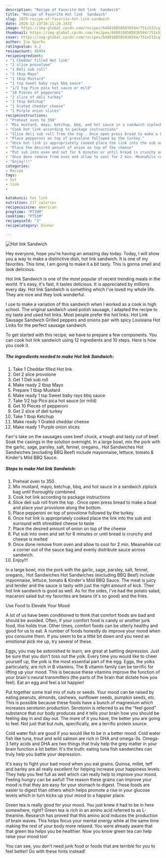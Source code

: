 ```yaml
---
description: "Recipe of Favorite Hot link  Sandwich"
title: "Recipe of Favorite Hot link  Sandwich"
slug: 1979-recipe-of-favorite-hot-link-sandwich
date: 2020-12-23T16:11:24.343Z
image: https://img-global.cpcdn.com/recipes/6408188585836544/751x532cq70/hot-link-sandwich-recipe-main-photo.jpg
thumbnail: https://img-global.cpcdn.com/recipes/6408188585836544/751x532cq70/hot-link-sandwich-recipe-main-photo.jpg
cover: https://img-global.cpcdn.com/recipes/6408188585836544/751x532cq70/hot-link-sandwich-recipe-main-photo.jpg
author: Ina Sparks
ratingvalue: 4.2
reviewcount: 46994
recipeingredient:
- "1 Cheddar filled Hot link"
- "2 slice provolone"
- "1 Deli sub roll"
- "2 tbsp Mayo"
- "1 tbsp Mustard"
- "1 tsp Sweet baby rays bbq sauce"
- "1/2 tsp Pico pica hot sauce or mild"
- "10 Pieces of pepperoni"
- "2 slice of deli turkey"
- "1 tbsp Ketchup"
- "1 Grated cheddar cheese"
- "1 Purple onion slices"
recipeinstructions:
- "Preheat oven to 350"
- "Mix mustard, mayo, ketchup, bbq, and hot sauce in a sandwich ziplock bag until thoroughly combined."
- "Cook hot link according to package instructions"
- "Slice deli sub roll from the top . Once open press bread to make a boat and place your provolone along the bottom."
- "Place pepperoni on top of provolone followed by the turkey."
- "Once hot link is appropriately cooked place the link into the sub and surround with shredded cheese to taste"
- "Place the desired amount of onion on top of the cheese"
- "Put sub into oven and set for 6 minutes or until bread is crunchy and cheese is melted"
- "Once done remove from oven and allow to cool for 2 min. Meanwhile cut a corner out of the sauce bag and evenly distribute sauce across sandwich."
- "Enjoy!!!"
categories:
- Recipe
tags:
- hot
- link
- 

katakunci: hot link  
nutrition: 217 calories
recipecuisine: American
preptime: "PT39M"
cooktime: "PT51M"
recipeyield: "3"
recipecategory: Dinner

---
```



![Hot link  Sandwich](https://img-global.cpcdn.com/recipes/6408188585836544/751x532cq70/hot-link-sandwich-recipe-main-photo.jpg)

Hey everyone, hope you're having an amazing day today. Today, I will show you a way to make a distinctive dish, hot link  sandwich. It is one of my favorites. This time, I am going to make it a bit tasty. This is gonna smell and look delicious.

Hot link  Sandwich is one of the most popular of recent trending meals in the world. It's easy, it's fast, it tastes delicious. It is appreciated by millions every day. Hot link  Sandwich is something which I've loved my whole life. They are nice and they look wonderful.

I use to make a variation of this sandwich when I worked as a cook in high school. The original sandwich used polish sausage, I adapted the recipe to my taste and used hot links. Most people prefer the hot links. Hot Link Sausage Sandwich Grilled peppers and onions pair with spicy Louisiana Hot Links for the perfect sausage sandwich.


To get started with this recipe, we have to prepare a few components. You can cook hot link  sandwich using 12 ingredients and 10 steps. Here is how you cook it.

<!--inarticleads1-->

##### The ingredients needed to make Hot link  Sandwich:

1. Take 1 Cheddar filled Hot link
1. Get 2 slice provolone
1. Get 1 Deli sub roll
1. Make ready 2 tbsp Mayo
1. Prepare 1 tbsp Mustard
1. Make ready 1 tsp Sweet baby rays bbq sauce
1. Take 1/2 tsp Pico pica hot sauce (or mild)
1. Get 10 Pieces of pepperoni
1. Get 2 slice of deli turkey
1. Take 1 tbsp Ketchup
1. Make ready 1 Grated cheddar cheese
1. Make ready 1 Purple onion slices


Farr&#39;s take on the sausages uses beef chuck, a tough and tasty cut of beef. Soak the casings in the solution overnight. In a large bowl, mix the pork with the garlic, sage, parsley, salt, fennel, oregano,. Hot Sandwiches Hot Sandwiches (excluding BBQ Beef) include mayonnaise, lettuce, tomato &amp; Kinder&#39;s Mild BBQ Sauce. 

<!--inarticleads2-->

##### Steps to make Hot link  Sandwich:

1. Preheat oven to 350
1. Mix mustard, mayo, ketchup, bbq, and hot sauce in a sandwich ziplock bag until thoroughly combined.
1. Cook hot link according to package instructions
1. Slice deli sub roll from the top . Once open press bread to make a boat and place your provolone along the bottom.
1. Place pepperoni on top of provolone followed by the turkey.
1. Once hot link is appropriately cooked place the link into the sub and surround with shredded cheese to taste
1. Place the desired amount of onion on top of the cheese
1. Put sub into oven and set for 6 minutes or until bread is crunchy and cheese is melted
1. Once done remove from oven and allow to cool for 2 min. Meanwhile cut a corner out of the sauce bag and evenly distribute sauce across sandwich.
1. Enjoy!!!


In a large bowl, mix the pork with the garlic, sage, parsley, salt, fennel, oregano,. Hot Sandwiches Hot Sandwiches (excluding BBQ Beef) include mayonnaise, lettuce, tomato &amp; Kinder&#39;s Mild BBQ Sauce. The meat is juicy and tender and the sauce is tasty with just the right amount of kick. Their hot link sandwich is good as well. As for the sides, I&#39;ve had the potato salad, macaroni salad but my favorites are beans (it&#39;s so good) and the fries. 

Use Food to Elevate Your Mood


A lot of us have been conditioned to think that comfort foods are bad and should be avoided. Often, if your comfort food is candy or another junk food, this holds true. Other times, comfort foods can be utterly healthy and good for us to eat. A number of foods honestly do improve your mood when you consume them. If you seem to be a little bit down and you need an emotional pick me up, try several of these.

Eggs, you may be astonished to learn, are great at battling depression. Just be sure that you don't toss out the yolk. Every time you would like to cheer yourself up, the yolk is the most essential part of the egg. Eggs, the yolks particularly, are rich in B vitamins. The B vitamin family can be terrific for lifting up your mood. This is because these vitamins improve the function of your brain's neural transmitters (the parts of the brain that dictate how you feel). Eat an egg and feel a lot happier!

Put together some trail mix of nuts or seeds. Your mood can be raised by eating peanuts, almonds, cashews, sunflower seeds, pumpkin seeds, etc. This is possible because these foods have a bunch of magnesium which increases serotonin production. Serotonin is referred to as the "feel good" substance that our body produces and it tells your brain how you should be feeling day in and day out. The more of it you have, the better you are going to feel. Not just that but nuts, specifically, are a terrific protein source.

Cold water fish are good if you would like to be in a better mood. Cold water fish like tuna, trout and wild salmon are rich in DHA and omega-3s. Omega-3 fatty acids and DHA are two things that truly help the grey matter in your brain function a lot better. It's the truth: eating tuna fish sandwiches can truly help you battle your depression. 

It's easy to fight your bad mood when you eat grains. Quinoa, millet, teff and barley are all really excellent for helping increase your happiness levels. They help you feel full as well which can really help to improve your mood. Feeling hungry can be awful! The reason these grains can improve your mood is that they are easy for your stomach to digest. These foods are easier to digest than others which helps promote a rise in your glucose levels which in turn kicks up your mood to a happier place.

Green tea is really good for your mood. You just knew it had to be in here somewhere, right? Green tea is rich in an amino acid referred to as L-theanine. Research has proved that this amino acid induces the production of brain waves. This helps focus your mental energy while at the same time making the rest of your body more relaxed. You were already aware that that green tea helps you be healthier. Now you know green tea can help raise your mood too!

You can see, you don't need junk food or foods that are terrible for you to feel better! Go  with  these hints  instead!

